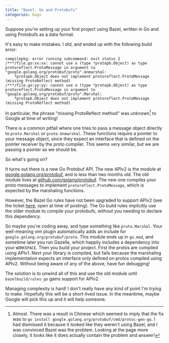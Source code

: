 ```yaml
---
title: "Bazel, Go and Protobufs"
categories: bugs
---
```


Suppose you're setting up your first project using Bazel, written in Go and
using Protobufs as a data format.

It's easy to make mistakes. I did, and ended up with the following build error:

```
compilepkg: error running subcommand: exit status 2
/***/file.go:xx:xx: cannot use o (type *protopb.Object) as type protoreflect.ProtoMessage in argument to "google.golang.org/protobuf/proto".Unmarshal:
	*protopb.Object does not implement protoreflect.ProtoMessage (missing ProtoReflect method)
/***/file.go:yy:yy: cannot use o (type *protopb.Object) as type protoreflect.ProtoMessage in argument to "google.golang.org/protobuf/proto".Marshal:
	*protopb.Object does not implement protoreflect.ProtoMessage (missing ProtoReflect method)
```

In particular, the phrase "missing ProtoReflect method" was unknown[^1] to
Google at time of writing!

There is a common pitfall where one tries to pass a message object directly to
`proto.Marshal` or `proto.Unmarshal`. These functions require a pointer to your
message object, since they expect an interface that is defined on the pointer
receiver by the proto compiler. This seems very similar, but we are passing a
pointer as we should be.

So what's going on?

It turns out there is a new Go Protobuf API. The new APIv2 is the module at
[google.golang.org/protobuf](https://google.golang.org/protobuf), and is less
than two months old. The old module lives at
[github.com/golang/protobuf](https://github.com/golang/protobuf). The new one
compiles your proto messages to implement `protoreflect.ProtoMessage`, which is
expected by the marshaling functions.

However, the Bazel Go rules have not been upgraded to support APIv2 (see the
ticket [here](https://github.com/bazelbuild/rules_go/issues/2395), open at time
of posting). The Go build rules implicitly use the older module to compile your
protobufs, without you needing to declare this dependency.

So maybe you're coding away, and type something like `proto.Marshal`. Your
well-meaning vim plugin automatically adds an include for
`google.golang.org/protobuf/proto`. This module ends up in `go.mod`, and
sometime later you run Gazelle, which happily includes a dependency into your
`WORKSPACE`. Then you build your project. First the protos are compiled using
APIv1. Next your library is compiled, but fails because the marshaling
implementation expects an interface only defined on protos compiled using APIv2.
Without being aware of any of the above, have fun debugging!

The solution is to unwind all of this and use the old module until
`bazelbuild/rules_go` gains support for APIv2.

Managing complexity is hard! I don't really have any kind of point I'm trying to
make. Hopefully this will be a short-lived issue. In the meantime, maybe Google
will pick this up and it will help someone.

[^1]: Almost. There was a result in Chinese which seemed to imply that the fix
  was to `go install google.golang.org/protobuf/cmd/protoc-gen-go`. I had
  dismissed it because it looked like they weren't using Bazel, and I was
  convinced Bazel was the problem. Looking at the page more closely, it looks
  like it does actually contain the problem and answer!
